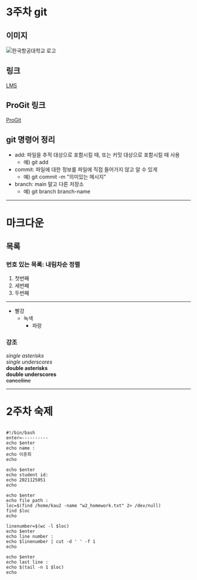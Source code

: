 # 3주차 git

## 이미지
![한국항공대학교 로고](https://user-images.githubusercontent.com/116951160/227158337-6db80558-2711-4156-bc57-3a2dc194d308.jpeg)

## 링크
[LMS](https://lms.kau.ac.kr/login.php)

## ProGit 링크
[ProGit](http://www.oss.kr/oss_guide/show/2c619df7-40d6-43de-af7a-2b0db6c16538)

## git 명령어 정리
- add: 파일을 추적 대상으로 포함시킬 때, 또는 커밋 대상으로 포함시킬 때 사용
  - 예) git add   
- commit: 파일에 대한 정보를 파일에 직접 들어가지 않고 알 수 있게
  - 예) git commit -m "의미있는 메시지"   
- branch: main 말고 다른 저장소
  - 예) git branch branch-name   

***
# 마크다운
## 목록

### 번호 있는 목록: 내림차순 정렬

1. 첫번째
3. 세번째
2. 두번째

***

- 빨강
  - 녹색
    - 파랑

### 강조

*single asterisks*   
_single underscores_   
**double asterisks**   
__double underscores__   
~~cancelline~~   

***
# 2주차 숙제
<pre><code>
#!/bin/bash
enter=----------
echo $enter
echo name :
echo 이준희
echo

echo $enter
echo student id:
echo 2021125051
echo

echo $enter
echo file path :
loc=$(find /home/kau2 -name "w2_homework.txt" 2> /dev/null)
find $loc
echo

linenumber=$(wc -l $loc)
echo $enter
echo line number :
echo $linenumber | cut -d ' ' -f 1
echo

echo $enter
echo last line :
echo $(tail -n 1 $loc)
echo
</code></pre>
